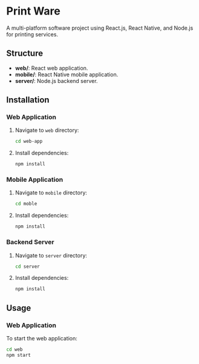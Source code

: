 # Print Ware

A multi-platform software project using React.js, React Native, and Node.js for printing services.

## Structure

- **web/**: React web application.
- **mobile/**: React Native mobile application.
- **server/**: Node.js backend server.

## Installation

### Web Application
1. Navigate to `web` directory:
    ```sh
    cd web-app
    ```
2. Install dependencies:
    ```sh
    npm install
    ```

### Mobile Application
1. Navigate to `mobile` directory:
    ```sh
    cd moble
    ```
2. Install dependencies:
    ```sh
    npm install
    ```

### Backend Server
1. Navigate to `server` directory:
    ```sh
    cd server
    ```
2. Install dependencies:
    ```sh
    npm install
    ```

## Usage

### Web Application
To start the web application:
```sh
cd web
npm start
